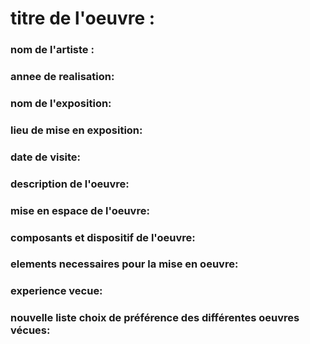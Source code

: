 # titre de l'oeuvre : 
### nom de l'artiste : 
### annee de realisation: 
### nom de l'exposition: 
### lieu de mise en exposition: 
### date de visite:  

### description de l'oeuvre:


### mise en espace de l'oeuvre:


### composants et dispositif de l'oeuvre:


### elements necessaires pour la mise en oeuvre:


### experience vecue:

### nouvelle liste choix de préférence des différentes oeuvres vécues:



